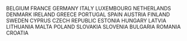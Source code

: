BELGIUM 
FRANCE 
GERMANY 
ITALY 
LUXEMBOURG 
NETHERLANDS 
DENMARK 
IRELAND 
GREECE 
PORTUGAL 
SPAIN 
AUSTRIA 
FINLAND 
SWEDEN 
CYPRUS 
CZECH REPUBLIC 
ESTONIA 
HUNGARY 
LATVIA 
LITHUANIA 
MALTA 
POLAND 
SLOVAKIA 
SLOVENIA 
BULGARIA 
ROMANIA 
CROATIA 
